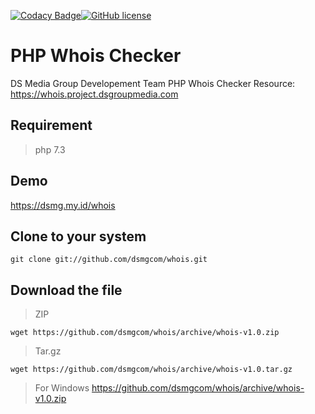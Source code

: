 [![Codacy Badge](https://api.codacy.com/project/badge/Grade/936a1221f4a042e7abfa2f5114fb0560)](https://www.codacy.com/manual/dsmgcom/whois?utm_source=github.com&amp;utm_medium=referral&amp;utm_content=dsmgcom/whois&amp;utm_campaign=Badge_Grade)[![GitHub license](https://img.shields.io/github/license/Naereen/StrapDown.js.svg)](https://github.com/Naereen/StrapDown.js/blob/master/LICENSE)

# PHP Whois Checker

DS Media Group Developement Team PHP Whois Checker 
Resource: <https://whois.project.dsgroupmedia.com>

## Requirement

> php 7.3

## Demo

<https://dsmg.my.id/whois>

## Clone to your system

	git clone git://github.com/dsmgcom/whois.git

## Download the file

> ZIP

	wget https://github.com/dsmgcom/whois/archive/whois-v1.0.zip

> Tar.gz

    wget https://github.com/dsmgcom/whois/archive/whois-v1.0.tar.gz

> For Windows 
> <https://github.com/dsmgcom/whois/archive/whois-v1.0.zip>